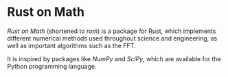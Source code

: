 # Rust on Math
*Rust on Math* (shortened to *rom*) is a package for Rust, which implements
different numerical methods used throughout science and engineering, as well as
important algorithms such as the FFT.

It is inspired by packages like *NumPy* and *SciPy*, which are available for the
Python programming language.
